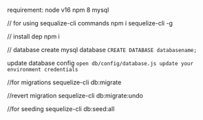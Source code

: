 
requirement:
node v16
npm 8
mysql



// for using sequalize-cli commands
npm i sequelize-cli -g

// install dep
npm i

// database
create mysql database
``
CREATE DATABASE databasename;
``

update database config
``
open db/config/database.js
update your environment credentials
``


//for migrations
sequelize-cli db:migrate

//revert migration
sequelize-cli db:migrate:undo

//for seeding
sequelize-cli db:seed:all



